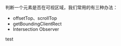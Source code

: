 判断一个元素是否在可视区域，我们常用的有三种办法：

- offsetTop、scrollTop
- getBoundingClientRect
- Intersection Observer

test
